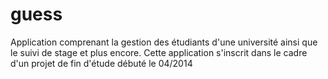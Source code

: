 guess
=====

Application comprenant la gestion des étudiants d'une université ainsi que le suivi de stage et plus encore. Cette application s'inscrit dans le cadre d'un projet de fin d'étude débuté le 04/2014
